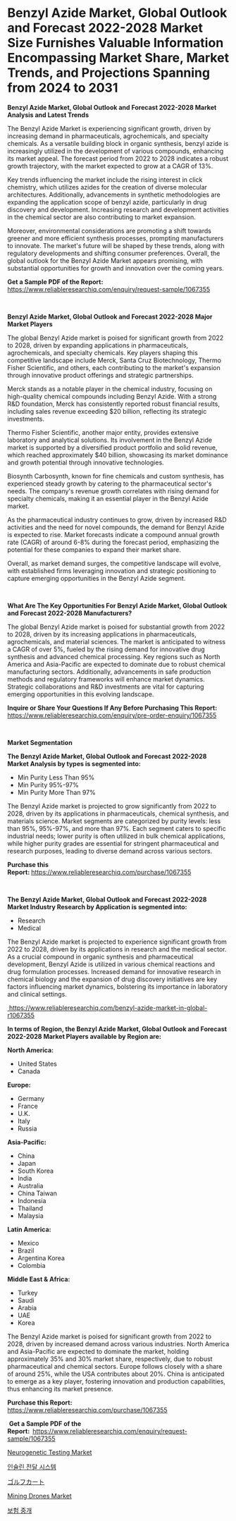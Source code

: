 <p><h1>Benzyl Azide Market, Global Outlook and Forecast 2022-2028 Market Size Furnishes Valuable Information Encompassing Market Share, Market Trends, and Projections Spanning from 2024 to 2031</h1></p><p><strong>Benzyl Azide Market, Global Outlook and Forecast 2022-2028 Market Analysis and Latest Trends</strong></p>
<p><p>The Benzyl Azide Market is experiencing significant growth, driven by increasing demand in pharmaceuticals, agrochemicals, and specialty chemicals. As a versatile building block in organic synthesis, benzyl azide is increasingly utilized in the development of various compounds, enhancing its market appeal. The forecast period from 2022 to 2028 indicates a robust growth trajectory, with the market expected to grow at a CAGR of 13%.</p><p>Key trends influencing the market include the rising interest in click chemistry, which utilizes azides for the creation of diverse molecular architectures. Additionally, advancements in synthetic methodologies are expanding the application scope of benzyl azide, particularly in drug discovery and development. Increasing research and development activities in the chemical sector are also contributing to market expansion.</p><p>Moreover, environmental considerations are promoting a shift towards greener and more efficient synthesis processes, prompting manufacturers to innovate. The market's future will be shaped by these trends, along with regulatory developments and shifting consumer preferences. Overall, the global outlook for the Benzyl Azide Market appears promising, with substantial opportunities for growth and innovation over the coming years.</p></p>
<p><strong>Get a Sample PDF of the Report:&nbsp;</strong> <a href="https://www.reliableresearchiq.com/enquiry/request-sample/1067355">https://www.reliableresearchiq.com/enquiry/request-sample/1067355</a></p>
<p>&nbsp;</p>
<p><strong>Benzyl Azide Market, Global Outlook and Forecast 2022-2028 Major Market Players</strong></p>
<p><p>The global Benzyl Azide market is poised for significant growth from 2022 to 2028, driven by expanding applications in pharmaceuticals, agrochemicals, and specialty chemicals. Key players shaping this competitive landscape include Merck, Santa Cruz Biotechnology, Thermo Fisher Scientific, and others, each contributing to the market's expansion through innovative product offerings and strategic partnerships.</p><p>Merck stands as a notable player in the chemical industry, focusing on high-quality chemical compounds including Benzyl Azide. With a strong R&D foundation, Merck has consistently reported robust financial results, including sales revenue exceeding $20 billion, reflecting its strategic investments.</p><p>Thermo Fisher Scientific, another major entity, provides extensive laboratory and analytical solutions. Its involvement in the Benzyl Azide market is supported by a diversified product portfolio and solid revenue, which reached approximately $40 billion, showcasing its market dominance and growth potential through innovative technologies.</p><p>Biosynth Carbosynth, known for fine chemicals and custom synthesis, has experienced steady growth by catering to the pharmaceutical sector's needs. The company's revenue growth correlates with rising demand for specialty chemicals, making it an essential player in the Benzyl Azide market.</p><p>As the pharmaceutical industry continues to grow, driven by increased R&D activities and the need for novel compounds, the demand for Benzyl Azide is expected to rise. Market forecasts indicate a compound annual growth rate (CAGR) of around 6-8% during the forecast period, emphasizing the potential for these companies to expand their market share.</p><p>Overall, as market demand surges, the competitive landscape will evolve, with established firms leveraging innovation and strategic positioning to capture emerging opportunities in the Benzyl Azide segment.</p></p>
<p>&nbsp;</p>
<p><strong>What Are The Key Opportunities For Benzyl Azide Market, Global Outlook and Forecast 2022-2028 Manufacturers?</strong></p>
<p><p>The global Benzyl Azide market is poised for substantial growth from 2022 to 2028, driven by its increasing applications in pharmaceuticals, agrochemicals, and material sciences. The market is anticipated to witness a CAGR of over 5%, fueled by the rising demand for innovative drug synthesis and advanced chemical processing. Key regions such as North America and Asia-Pacific are expected to dominate due to robust chemical manufacturing sectors. Additionally, advancements in safe production methods and regulatory frameworks will enhance market dynamics. Strategic collaborations and R&D investments are vital for capturing emerging opportunities in this evolving landscape.</p></p>
<p><strong>Inquire or Share Your Questions If Any Before Purchasing This Report:</strong> <a href="https://www.reliableresearchiq.com/enquiry/pre-order-enquiry/1067355">https://www.reliableresearchiq.com/enquiry/pre-order-enquiry/1067355</a></p>
<p>&nbsp;</p>
<p><strong>Market Segmentation</strong></p>
<p><strong>The Benzyl Azide Market, Global Outlook and Forecast 2022-2028 Market Analysis by types is segmented into:</strong></p>
<p><ul><li>Min Purity Less Than 95%</li><li>Min Purity 95%-97%</li><li>Min Purity More Than 97%</li></ul></p>
<p><p>The Benzyl Azide market is projected to grow significantly from 2022 to 2028, driven by its applications in pharmaceuticals, chemical synthesis, and materials science. Market segments are categorized by purity levels: less than 95%, 95%-97%, and more than 97%. Each segment caters to specific industrial needs; lower purity is often utilized in bulk chemical applications, while higher purity grades are essential for stringent pharmaceutical and research purposes, leading to diverse demand across various sectors.</p></p>
<p><strong>Purchase this Report:&nbsp;</strong><a href="https://www.reliableresearchiq.com/purchase/1067355">https://www.reliableresearchiq.com/purchase/1067355</a></p>
<p>&nbsp;</p>
<p><strong>The Benzyl Azide Market, Global Outlook and Forecast 2022-2028 Market Industry Research by Application is segmented into:</strong></p>
<p><ul><li>Research</li><li>Medical</li></ul></p>
<p><p>The Benzyl Azide market is projected to experience significant growth from 2022 to 2028, driven by its applications in research and the medical sector. As a crucial compound in organic synthesis and pharmaceutical development, Benzyl Azide is utilized in various chemical reactions and drug formulation processes. Increased demand for innovative research in chemical biology and the expansion of drug discovery initiatives are key factors influencing market dynamics, bolstering its importance in laboratory and clinical settings.</p></p>
<p><a href="https://www.reliableresearchiq.com/benzyl-azide-market-in-global-r1067355">&nbsp;https://www.reliableresearchiq.com/benzyl-azide-market-in-global-r1067355</a></p>
<p><strong>In terms of Region, the Benzyl Azide Market, Global Outlook and Forecast 2022-2028 Market Players available by Region are:</strong></p>
<p>
    <p> <strong> North America: </strong>
        <ul>
            <li>United States</li>
            <li>Canada</li>
        </ul>
        </p> 
    <p> <strong> Europe: </strong>
        <ul>
            <li>Germany</li>
            <li>France</li>
            <li>U.K.</li>
            <li>Italy</li>
            <li>Russia</li>
        </ul>
        </p> 
    <p> <strong> Asia-Pacific: </strong>
        <ul>
            <li>China</li>
            <li>Japan</li>
            <li>South Korea</li>
            <li>India</li>
            <li>Australia</li>
            <li>China Taiwan</li>
            <li>Indonesia</li>
            <li>Thailand</li>
            <li>Malaysia</li>
        </ul>
        </p> 
    <p> <strong> Latin America: </strong>
        <ul>
            <li>Mexico</li>
            <li>Brazil</li>
            <li>Argentina Korea</li>
            <li>Colombia</li>
        </ul>
        </p> 
    <p> <strong> Middle East & Africa: </strong>
        <ul>
            <li>Turkey</li>
            <li>Saudi</li>
            <li>Arabia</li>
            <li>UAE</li>
            <li>Korea</li>
        </ul>
    </p>
    </p>
<p><p>The Benzyl Azide market is poised for significant growth from 2022 to 2028, driven by increased demand across various industries. North America and Asia-Pacific are expected to dominate the market, holding approximately 35% and 30% market share, respectively, due to robust pharmaceutical and chemical sectors. Europe follows closely with a share of around 25%, while the USA contributes about 20%. China is anticipated to emerge as a key player, fostering innovation and production capabilities, thus enhancing its market presence.</p></p>
<p><strong>Purchase this Report: </strong><a href="https://www.reliableresearchiq.com/purchase/1067355">https://www.reliableresearchiq.com/purchase/1067355</a></p>
<p>&nbsp;<strong>Get a Sample PDF of the Report:&nbsp;&nbsp;</strong><a href="https://www.reliableresearchiq.com/enquiry/request-sample/1067355">https://www.reliableresearchiq.com/enquiry/request-sample/1067355</a></p>
<p><strong></strong></p>
<p><p><a href="https://www.linkedin.com/pulse/global-neurogenetic-testing-market-trends-insights-growth-qmqke?trackingId=RYh27DeOTZyF37svfVGqsQ%3D%3D">Neurogenetic Testing Market</a></p><p><a href="https://medium.com/@coremtymerich56566/%EA%B8%80%EB%A1%9C%EB%B2%8C-%EC%9D%B8%EC%8A%90%EB%A6%B0-%EC%A0%84%EB%8B%AC-%EC%8B%9C%EC%8A%A4%ED%85%9C-%EC%8B%9C%EC%9E%A5-%EC%84%B9%ED%84%B0-%EC%9C%A0%ED%98%95-%EC%9D%91%EC%9A%A9-%EC%8B%9C%EC%9E%A5-%ED%94%8C%EB%A0%88%EC%9D%B4%EC%96%B4-%EC%A0%84%EB%9E%B5-%EC%A7%80%EC%97%AD-%EC%84%B1%EC%9E%A5-%ED%86%B5%EC%B0%B0%EB%A0%A5-%EB%B0%8F-%EB%AF%B8%EB%9E%98-%EC%A0%84%EB%A7%9D-2024-2031-c7fcac504bc3">인슐린 전달 시스템</a></p><p><a href="https://medium.com/@mayeuwjvassey/%E3%82%B0%E3%83%AD%E3%83%BC%E3%83%90%E3%83%AB%E3%82%B4%E3%83%AB%E3%83%95%E3%82%AB%E3%83%BC%E3%83%88%E5%B8%82%E5%A0%B4%E3%81%AE%E6%99%AF%E8%A6%B3%E3%82%92%E3%83%8A%E3%83%93%E3%82%B2%E3%83%BC%E3%83%88%E3%81%99%E3%82%8B-%E3%83%88%E3%83%AC%E3%83%B3%E3%83%89-%E4%BA%88%E6%B8%AC-%E3%81%9D%E3%81%97%E3%81%A6%E5%BD%B1%E9%9F%BF%E5%88%86%E6%9E%90-2024%E5%B9%B4-2031%E5%B9%B4-%E3%81%AF-193%E3%83%9A%E3%83%BC%E3%82%B8%E3%81%A7%E3%82%AB%E3%83%90%E3%83%BC%E3%81%95%E3%82%8C%E3%81%A6%E3%81%84%E3%81%BE%E3%81%99-ab35d3596285">ゴルフカート</a></p><p><a href="https://www.linkedin.com/pulse/insights-mining-drones-market-size-which-expanding-92-a82qe?trackingId=mpBaqOoWT6%2BTDnVI0Ny%2Fgg%3D%3D">Mining Drones Market</a></p><p><a href="https://medium.com/@anbariasra61/%EB%B3%B4%ED%97%98-%EC%A4%91%EA%B0%9C-%EC%8B%9C%EC%9E%A5-%EC%A0%90%EC%9C%A0%EC%9C%A8-%EA%B7%9C%EB%AA%A8-%ED%8A%B8%EB%A0%8C%EB%93%9C-%EC%82%B0%EC%97%85-%EB%B6%84%EC%84%9D-%EB%B3%B4%EA%B3%A0%EC%84%9C-%EC%A0%81%EC%9A%A9-%EB%B6%84%EC%95%BC%EB%B3%84-%EA%B8%B0%EA%B4%80-%EA%B0%9C%EC%9D%B8-%EC%9C%A0%ED%98%95%EB%B3%84-%EC%83%9D%EB%AA%85-%EB%B3%B4%ED%97%98-%EB%B9%84%EC%83%9D%EB%AA%85-%EB%B3%B4%ED%97%98-%EB%B0%8F-2024-2031%EB%85%84-%EC%98%88%EC%B8%A1-d78c04c7c054">보험 중개</a></p></p>